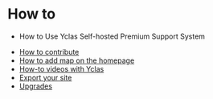 
# How to

- How to Use Yclas Self-hosted Premium Support System
* [How to contribute](How-to-contribute.md)
* [How to add map on the homepage](How-to-add-google-maps-to-homepage.md)
* [How-to videos with Yclas]()
* [Export your site](how-to-export.md)
* [Upgrades](how-to-upgrades.md)

